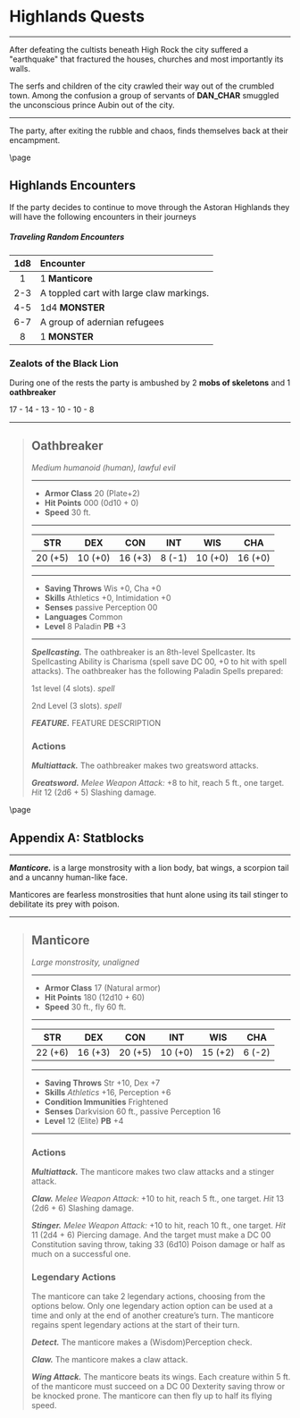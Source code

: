 # Highlands Quests
___
After defeating the cultists beneath High Rock the city suffered a "earthquake" that fractured the houses, churches and most importantly its walls.

The serfs and children of the city crawled their way out of the crumbled town. Among the confusion a group of servants of **DAN_CHAR** smuggled the unconscious prince Aubin out of the city.
___
The party, after exiting the rubble and chaos, finds themselves back at their encampment.

\page


## Highlands Encounters
If the party decides to continue to move through the Astoran Highlands they will have the following encounters in their journeys

##### Traveling Random Encounters
| 1d8 | Encounter |
|:---:|:----------|
|  1  | 1 **Manticore** |
| 2-3 | A toppled cart with large claw markings. |
| 4-5 | 1d4 **MONSTER** |
| 6-7 | A group of adernian refugees |
|  8  | 1 **MONSTER**


### Zealots of the Black Lion
During one of the rests the party is ambushed by 2 **mobs of skeletons** and 1 **oathbreaker**

17 - 14 - 13 - 10 - 10 - 8
___
> ## Oathbreaker
>*Medium humanoid (human), lawful evil*
> ___
> - **Armor Class** 20 (Plate+2)
> - **Hit Points** 000 (0d10 + 0)
> - **Speed** 30 ft.
>___
>|   STR   |   DEX   |   CON   |   INT   |   WIS   |   CHA   |
>|:-------:|:-------:|:-------:|:-------:|:-------:|:-------:|
>| 20 (+5) | 10 (+0) | 16 (+3) |  8 (-1) | 10 (+0) | 16 (+0) |
>___
> - **Saving Throws** Wis +0, Cha +0
> - **Skills** Athletics +0, Intimidation +0
> - **Senses** passive Perception 00
> - **Languages** Common
> - **Level** 8 Paladin **PB** +3
> ___
> ***Spellcasting.*** The oathbreaker is an 8th-level Spellcaster. Its Spellcasting Ability is Charisma (spell save DC 00, +0 to hit with spell attacks). The oathbreaker has the following Paladin Spells prepared:
>
> 1st level (4 slots). *spell*
>
> 2nd Level (3 slots). *spell*
>
> ***FEATURE.*** FEATURE DESCRIPTION
>
> ### Actions
> ***Multiattack.*** The oathbreaker makes two greatsword attacks.
>
> ***Greatsword.*** *Melee Weapon Attack:* +8 to hit, reach 5 ft., one target. *Hit* 12 (2d6 + 5) Slashing damage. 
>


\page

## Appendix A: Statblocks

___
***Manticore.*** is a large monstrosity with a lion body, bat wings, a scorpion tail and a uncanny human-like face.

Manticores are fearless monstrosities that hunt alone using its tail stinger to debilitate its prey with poison.

___
> ## Manticore
>*Large monstrosity, unaligned*
> ___
> - **Armor Class** 17 (Natural armor)
> - **Hit Points** 180 (12d10 + 60)
> - **Speed** 30 ft., fly 60 ft.
>___
>|   STR   |   DEX   |   CON   |   INT   |   WIS   |   CHA   |
>|:-------:|:-------:|:-------:|:-------:|:-------:|:-------:|
>| 22 (+6) | 16 (+3) | 20 (+5) | 10 (+0) | 15 (+2) |  6 (-2) |
>___
> - **Saving Throws** Str +10, Dex +7
> - **Skills** *Athletics* +16, Perception +6
> - **Condition Immunities** Frightened
> - **Senses** Darkvision 60 ft., passive Perception 16
> - **Level** 12 (Elite) **PB** +4
> ___
> ### Actions
> ***Multiattack.*** The manticore makes two claw attacks and a stinger attack.
>
> ***Claw.*** *Melee Weapon Attack:* +10 to hit, reach 5 ft., one target. *Hit* 13 (2d6 + 6) Slashing damage. 
>
> ***Stinger.*** *Melee Weapon Attack:* +10 to hit, reach 10 ft., one target. *Hit* 11 (2d4 + 6) Piercing damage. And the target must make a DC 00 Constitution saving throw, taking 33 (6d10) Poison damage or half as much on a successful one. 
>
>
> ### Legendary Actions
> The manticore can take 2 legendary actions, choosing from the options below. Only one legendary action option can be used at a time and only at the end of another creature’s turn. The manticore regains spent legendary actions at the start of their turn.
>
> ***Detect.*** The manticore makes a (Wisdom)Perception check.
>
> ***Claw.*** The manticore makes a claw attack.
>
> ***Wing Attack.*** The manticore beats its wings. Each creature within 5 ft. of the manticore must succeed on a DC 00 Dexterity saving throw or be knocked prone. The manticore can then fly up to half its flying speed.
>